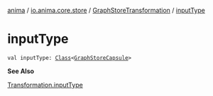 [anima](../../index.md) / [io.anima.core.store](../index.md) / [GraphStoreTransformation](index.md) / [inputType](./input-type.md)

# inputType

`val inputType: `[`Class`](https://docs.oracle.com/javase/6/docs/api/java/lang/Class.html)`<`[`GraphStoreCapsule`](../../io.anima.core.transform/-graph-store-capsule/index.md)`>`

**See Also**

[Transformation.inputType](../../io.anima.transform/-transformation/input-type.md)

